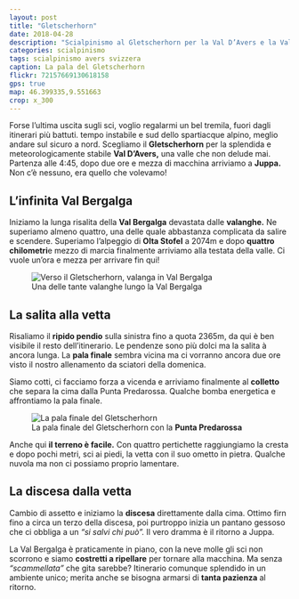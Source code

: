```yaml
---
layout: post
title: "Gletscherhorn"
date: 2018-04-28
description: "Scialpinismo al Gletscherhorn per la Val D’Avers e la Val Bergalga con partenza da Juppa"
categories: scialpinismo
tags: scialpinismo avers svizzera
caption: La pala del Gletscherhorn
flickr: 72157669130618158
gps: true
map: 46.399335,9.551663
crop: x_300
---
```


Forse l’ultima uscita sugli sci, voglio regalarmi un bel tremila, fuori dagli itinerari più battuti. tempo instabile e sud dello spartiacque alpino, meglio andare sul sicuro a nord. Scegliamo il **Gletscherhorn** per la splendida e meteorologicamente stabile **Val D’Avers,** una valle che non delude mai. Partenza alle 4:45, dopo due ore e mezza di macchina arriviamo a **Juppa.** Non c’è nessuno, era quello che volevamo!

## L’infinita Val Bergalga

Iniziamo la lunga risalita della **Val Bergalga** devastata dalle **valanghe.** Ne superiamo almeno quattro, una delle quale abbastanza complicata da salire e scendere. Superiamo l’alpeggio di **Olta Stofel** a 2074m e dopo **quattro chilometri**e mezzo di marcia finalmente arriviamo alla testata della valle. Ci vuole un’ora e mezza per arrivare fin qui!

<figure>
    <img src="https://farm1.staticflickr.com/964/41303842365_29ec7c4df5_c.jpg" alt="Verso il Gletscherhorn, valanga in Val Bergalga" /> 
    <figcaption>Una delle tante valanghe lungo la Val Bergalga</figcaption>
</figure>

## La salita alla vetta

Risaliamo il **ripido pendio** sulla sinistra fino a quota 2365m, da qui è ben visibile il resto dell’itinerario. Le pendenze sono più dolci ma la salita à ancora lunga. La **pala finale** sembra vicina ma ci vorranno ancora due ore visto il nostro allenamento da sciatori della domenica. 

Siamo cotti, ci facciamo forza a vicenda e arriviamo finalmente al **colletto** che separa la cima dalla Punta Predarossa. Qualche bomba energetica e affrontiamo la pala finale.

<figure>
    <img src="https://farm1.staticflickr.com/952/40397299110_772389834f_c.jpg" alt="La pala finale del Gletscherhorn" /> 
    <figcaption>La pala finale del Gletscherhorn con la <strong>Punta Predarossa</strong></figcaption>
</figure>

Anche qui **il terreno è facile.** Con quattro pertichette raggiungiamo la cresta e dopo pochi metri, sci ai piedi, la vetta con il suo ometto in pietra. Qualche nuvola ma non ci possiamo proprio lamentare. 

## La discesa dalla vetta

Cambio di assetto e iniziamo la **discesa** direttamente dalla cima. Ottimo firn fino a circa un terzo della discesa, poi purtroppo inizia un pantano gessoso che ci obbliga a un *“si salvi chi può”.* Il vero dramma è il ritorno a Juppa. 

La Val Bergalga è praticamente in piano, con la neve molle gli sci non scorrono e siamo **costretti a ripellare** per tornare alla macchina. Ma senza *“scammellata”* che gita sarebbe? Itinerario comunque splendido in un ambiente unico; merita anche se bisogna armarsi di **tanta pazienza** al ritorno.
